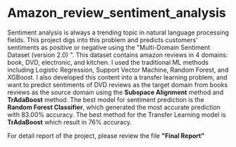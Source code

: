# Amazon_review_sentiment_analysis

Sentiment analysis is always a trending topic in natural language processing fields. 
This project digs into this problem and predicts customers' sentiments as positive or negative 
using the "Multi-Domain Sentiment Dataset (version 2.0) ". This dataset contains amazon reviews in 4 domains: 
book, DVD, electronic, and kitchen. I used the traditional ML methods including Logistic Regression, 
Support Vector Machine, Random Forest, and XGBoost. I also developed this content into a transfer learning problem, 
and want to predict sentiments of DVD reviews as the target domain from books reviews as the source domain using the **Subspace Alignment** method 
and **TrAdaBoost** method. The best model for sentiment prediction is the **Random Forest Classifier**, 
which generated the most accurate prediction with 83.00% accuracy. The best method for the Transfer Learning model is **TrAdaBoost** which result in 76% accuracy. 

For detail report of the project, please review the file **"Final Report"**
